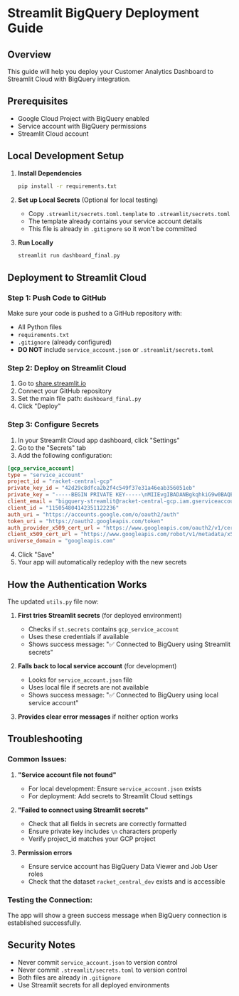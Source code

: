 # Streamlit BigQuery Deployment Guide

## Overview
This guide will help you deploy your Customer Analytics Dashboard to Streamlit Cloud with BigQuery integration.

## Prerequisites
- Google Cloud Project with BigQuery enabled
- Service account with BigQuery permissions
- Streamlit Cloud account

## Local Development Setup

1. **Install Dependencies**
   ```bash
   pip install -r requirements.txt
   ```

2. **Set up Local Secrets** (Optional for local testing)
   - Copy `.streamlit/secrets.toml.template` to `.streamlit/secrets.toml`
   - The template already contains your service account details
   - This file is already in `.gitignore` so it won't be committed

3. **Run Locally**
   ```bash
   streamlit run dashboard_final.py
   ```

## Deployment to Streamlit Cloud

### Step 1: Push Code to GitHub
Make sure your code is pushed to a GitHub repository with:
- All Python files
- `requirements.txt`
- `.gitignore` (already configured)
- **DO NOT** include `service_account.json` or `.streamlit/secrets.toml`

### Step 2: Deploy on Streamlit Cloud
1. Go to [share.streamlit.io](https://share.streamlit.io)
2. Connect your GitHub repository
3. Set the main file path: `dashboard_final.py`
4. Click "Deploy"

### Step 3: Configure Secrets
1. In your Streamlit Cloud app dashboard, click "Settings"
2. Go to the "Secrets" tab
3. Add the following configuration:

```toml
[gcp_service_account]
type = "service_account"
project_id = "racket-central-gcp"
private_key_id = "42d29c8dfca2b2f4c549f37e31a46eab356051eb"
private_key = "-----BEGIN PRIVATE KEY-----\nMIIEvgIBADANBgkqhkiG9w0BAQEFAASCBKgwggSkAgEAAoIBAQC9quYzprwSVIcd\nD1GUaaPcYhseSCqXQ++/tw1MFudM2AuxF8JtGrhV+4oDBPA5yej+0bo0Phwzr9qV\nmEaFrscU9REc9Cz2Gg1nr/D8GAZisfdKQ49++xkjYJJv5D4H4dt41JoCinwRcsWL\nu+EReorSFjxGOUuzNvB+rGofyXwzwnzN5MxDvrR/2dtV+O+hBx5joWzoMU2wKhUA\nkceUtcSB59ew4BiL7B+etBVdvpdKXmx+5hlfV7AvlBhmaS1OoI48kic+SmQtP8kq\ns6aitti+Vb86eRIlfkCf08HK0yiSD/wJUNqTVNhr33AKBCBr+hr/gtJF6JfYXe9m\nwJSo61hNAgMBAAECggEADOV5bfVTisAySGC5xdMhtVhQYBCSdiLu7YS8ro9MyUCp\nbtsJjnycyxqQPvX6KvEWhXkXkE98Kxbf0ICATxJcGV8z0NmuKEpg3fYsdx+1E3Hm\nuXx63ddPVW9OwF/vHdRsJWejVIfmZBNUk6nskFEvmOsHzH3p2Uo43mF1J9XTOvug\n+Z2qXL0k8GSuvdcVexYrSW5SgHVYzA4IKN+bBhLtI+j90aMBaJV9IFh9aArsOkgz\n0U1GGMfyZUCqp1uVvA/ZDbjnfa7gynZ6n4gei/oDBkpL+/E0SMlP3Cz96didAVYZ\nbTqmhWgtgxL5+xh6JPmQWiRF30NfD08TpAZDgVnuSwKBgQDeLdqq9hKYPSFQxpbv\nAKdhHLgLcYUsgKkY97f3Mm3tfdNtIAnMrpF3tICmdLWuH4MW9b+sv+RkFs/6KIFR\nNvN6CPmRYy8cQ+rMlHYE+ZXdyI+VFqvr8q9ewqoJaqxw6kxOlcqWoBs3NLqQhfqW\niU5g192fGBS20UruGokXr2n22wKBgQDaihiDOtahljmNn2lRebPZ6MkeIJ0aDGcv\n+TM1sY2FraQU7nMtDEkt86AXljQzrQeLaZ/xeCS+1q/ruVu80o+SjjHYfbjVuPuw\nCUIArMhzv03VJALBOUZvCOFUe2PNodw9pbEUMpHdnhoZLins/xOh94GBJOPXOOmb\nVJcvof7x9wKBgHpexxFidttiz/atanQ45/eU2clzvOXF91zJE4oTPHiR1OFFxB/4\nBiboQ/NqVKaStKDwuaFsD18RMXuW06LnoTKVvt9UwZ3PyoLjQh17Wg/NZ0e2NPq/\nr9eBYCXPmyqV4XFnDy3nARZm9FqlcF95QLIWMvptSPtoStzZwKhK9RIBAoGBAI0o\nI7sn1xiaKuSSMfnBbWz0EmvWTwNTPZdcFDq7S5kr1k760gQn6mC2+xIhH+i8+6GO\nARR8MOffTdQpbtrg+oGEPSgD1M6fZFqJMEu1TuiMiZ6BWxIph5gSmVDzPjzFLrfW\n/TD5lQQbqenXypbdD3ZPoyOii1Qp26JMGjdXIJBzAoGBAM2aNBaWMv2GUhci3a/u\n1DcI81jJ9Z5N6UKHU0SdN3AcSzaTTAU5nEP6GHcFBKJyqrL1Mv6LJErlsPARht6z\nQiarQAF2JYymvNnRTrEaDNCBrUipL8E9IDrHz/tjT21jnjjq0yoK5JmryX+qPxjx\n8NebiOx3cXtAf4c1DcyTv9lM\n-----END PRIVATE KEY-----\n"
client_email = "bigquery-streamlit@racket-central-gcp.iam.gserviceaccount.com"
client_id = "115054804142351122236"
auth_uri = "https://accounts.google.com/o/oauth2/auth"
token_uri = "https://oauth2.googleapis.com/token"
auth_provider_x509_cert_url = "https://www.googleapis.com/oauth2/v1/certs"
client_x509_cert_url = "https://www.googleapis.com/robot/v1/metadata/x509/bigquery-streamlit%40racket-central-gcp.iam.gserviceaccount.com"
universe_domain = "googleapis.com"
```

4. Click "Save"
5. Your app will automatically redeploy with the new secrets

## How the Authentication Works

The updated `utils.py` file now:

1. **First tries Streamlit secrets** (for deployed environment)
   - Checks if `st.secrets` contains `gcp_service_account`
   - Uses these credentials if available
   - Shows success message: "✅ Connected to BigQuery using Streamlit secrets"

2. **Falls back to local service account** (for development)
   - Looks for `service_account.json` file
   - Uses local file if secrets are not available
   - Shows success message: "✅ Connected to BigQuery using local service account"

3. **Provides clear error messages** if neither option works

## Troubleshooting

### Common Issues:

1. **"Service account file not found"**
   - For local development: Ensure `service_account.json` exists
   - For deployment: Add secrets to Streamlit Cloud settings

2. **"Failed to connect using Streamlit secrets"**
   - Check that all fields in secrets are correctly formatted
   - Ensure private key includes `\n` characters properly
   - Verify project_id matches your GCP project

3. **Permission errors**
   - Ensure service account has BigQuery Data Viewer and Job User roles
   - Check that the dataset `racket_central_dev` exists and is accessible

### Testing the Connection:
The app will show a green success message when BigQuery connection is established successfully.

## Security Notes
- Never commit `service_account.json` to version control
- Never commit `.streamlit/secrets.toml` to version control  
- Both files are already in `.gitignore`
- Use Streamlit secrets for all deployed environments 